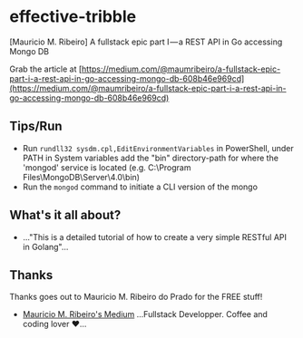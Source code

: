 # effective-tribble
[Mauricio M. Ribeiro] A fullstack epic part I — a REST API in Go accessing Mongo DB

Grab the article at [https://medium.com/@maumribeiro/a-fullstack-epic-part-i-a-rest-api-in-go-accessing-mongo-db-608b46e969cd](https://medium.com/@maumribeiro/a-fullstack-epic-part-i-a-rest-api-in-go-accessing-mongo-db-608b46e969cd)

## Tips/Run

* Run `rundll32 sysdm.cpl,EditEnvironmentVariables` in PowerShell, under PATH in System variables add the "bin" directory-path for where the 'mongod' service is located (e.g. C:\Program Files\MongoDB\Server\4.0\bin)
* Run the `mongod` command to initiate a CLI version of the mongo

## What's it all about?

* ..."This is a detailed tutorial of how to create a very simple RESTful API in Golang"...

## Thanks

Thanks goes out to Mauricio M. Ribeiro do Prado for the FREE stuff!

* [Mauricio M. Ribeiro's Medium](https://medium.com/@maumribeiro) ...Fullstack Developper. Coffee and coding lover ❤...
